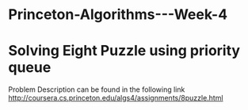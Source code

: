 # Princeton-Algorithms---Week-4
# Solving Eight Puzzle using priority queue

Problem Description can be found in the following link
http://coursera.cs.princeton.edu/algs4/assignments/8puzzle.html
